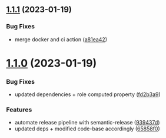## [1.1.1](https://github.com/PHT-Medic/station-ui/compare/v1.1.0...v1.1.1) (2023-01-19)


### Bug Fixes

* merge docker and ci action ([a81ea42](https://github.com/PHT-Medic/station-ui/commit/a81ea420777ffd7105461b2adc3507c08f398a2c))

# [1.1.0](https://github.com/PHT-Medic/station-ui/compare/v1.0.2...v1.1.0) (2023-01-19)


### Bug Fixes

* updated dependencies + role computed property ([fd2b3a9](https://github.com/PHT-Medic/station-ui/commit/fd2b3a953bdb8c5922768742d0be115ac62619f6))


### Features

* automate release pipeline with semantic-release ([939437d](https://github.com/PHT-Medic/station-ui/commit/939437d4c2409f56762f2af66f4e1d67f2daf7bc))
* updated deps + modified code-base accordingly ([65858f0](https://github.com/PHT-Medic/station-ui/commit/65858f04c7c0df882cd837a41d259ac3d02d8e5f))
